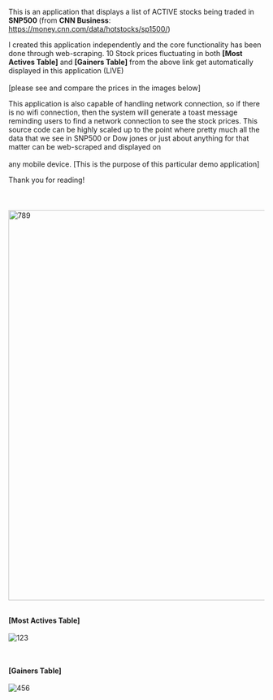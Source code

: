 This is an application that displays a list of ACTIVE stocks being traded in <b> SNP500 </b> 
(from <b>CNN Business</b>: https://money.cnn.com/data/hotstocks/sp1500/)

I created this application independently and the core functionality has been done
through web-scraping. 10 Stock prices fluctuating in both <b>[Most Actives Table]</b> and 
<b>[Gainers Table]</b> from the above link get automatically displayed in this 
application (LIVE) <br></br> [please see and compare the prices in the images below]

This application is also capable of handling network connection, so if there is no wifi
connection, then the system will generate a toast message reminding users to find a
network connection to see the stock prices. This source code can be highly scaled up to 
the point where pretty much all the data that we see in SNP500 or Dow jones or just about 
anything for that matter can be web-scraped and displayed on <br></br> any mobile device. 
[This is the purpose of this particular demo application]

Thank you for reading! <br></br><br></br>
<img width="768" alt="789" src="https://user-images.githubusercontent.com/26533575/91903171-cabb8280-ec70-11ea-928e-4e2242818580.png"> <br></br>

<b>[Most Actives Table]</b> <br></br>
![123](https://user-images.githubusercontent.com/26533575/91902468-c93d8a80-ec6f-11ea-82fd-0bace725e8b8.jpg)

<br></br>
<b>[Gainers Table]</b><br></br>
![456](https://user-images.githubusercontent.com/26533575/91902472-cb074e00-ec6f-11ea-97d6-fb0a2c7039d6.jpg)
